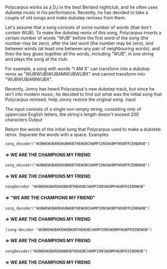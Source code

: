 Polycarpus works as a DJ in the best Berland nightclub, and he often uses dubstep music in his performance. Recently, he has decided to take a couple of old songs and make dubstep remixes from them.

Let's assume that a song consists of some number of words (that don't contain WUB). To make the dubstep remix of this song, Polycarpus inserts a certain number of words "WUB" before the first word of the song (the number may be zero), after the last word (the number may be zero), and between words (at least one between any pair of neighbouring words), and then the boy glues together all the words, including "WUB", in one string and plays the song at the club.

For example, a song with words "I AM X" can transform into a dubstep remix as "WUBWUBIWUBAMWUBWUBX" and cannot transform into "WUBWUBIAMWUBX".

Recently, Jonny has heard Polycarpus's new dubstep track, but since he isn't into modern music, he decided to find out what was the initial song that Polycarpus remixed. Help Jonny restore the original song.
Input

The input consists of a single non-empty string, consisting only of uppercase English letters, the string's length doesn't exceed 200 characters
Output

Return the words of the initial song that Polycarpus used to make a dubsteb remix. Separate the words with a space.
Examples    

`song_decoder("WUBWEWUBAREWUBWUBTHEWUBCHAMPIONSWUBMYWUBFRIENDWUB")`
  ####  => WE ARE THE CHAMPIONS MY FRIEND

`song_decoder("WUBWEWUBAREWUBWUBTHEWUBCHAMPIONSWUBMYWUBFRIENDWUB")`
  ####  =>  WE ARE THE CHAMPIONS MY FRIEND

`songDecoder "WUBWEWUBAREWUBWUBTHEWUBCHAMPIONSWUBMYWUBFRIENDWUB"`
    
  ####  => "WE ARE THE CHAMPIONS MY FRIEND"

`song_decoder("WUBWEWUBAREWUBWUBTHEWUBCHAMPIONSWUBMYWUBFRIENDWUB")`
  ####  =>  WE ARE THE CHAMPIONS MY FRIEND

`(song-decoder "WUBWEWUBAREWUBWUBTHEWUBCHAMPIONSWUBMYWUBFRIENDWUB")`
  ####  =>  WE ARE THE CHAMPIONS MY FRIEND

`songDecoder("WUBWEWUBAREWUBWUBTHEWUBCHAMPIONSWUBMYWUBFRIENDWUB")`
  ####  =>  WE ARE THE CHAMPIONS MY FRIEND

